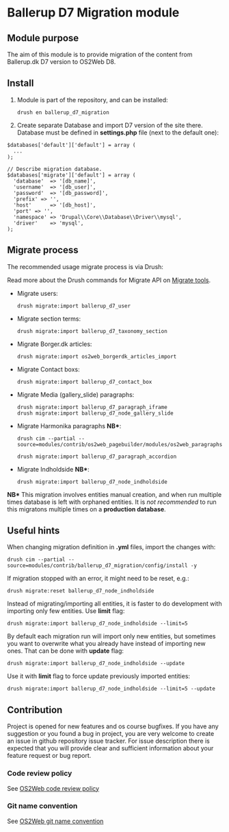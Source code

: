 # Ballerup D7 Migration module

## Module purpose

The aim of this module is to provide migration of the content from Ballerup.dk D7 version to OS2Web D8.

## Install

1. Module is part of the repository, and can be installed:
    ```
    drush en ballerup_d7_migration
    ```

2. Create separate Database and import D7 version of the site there. Database must be defined in **settings.php** file (next to the default one):
```
$databases['default']['default'] = array (
  ...
);

// Describe migration database.
$databases['migrate']['default'] = array (
  'database'  => '[db_name]',
  'username'  => '[db_user]',
  'password'  => '[db_password]',
  'prefix' => '',
  'host'      => '[db_host]',
  'port' => '',
  'namespace' => 'Drupal\\Core\\Database\\Driver\\mysql',
  'driver'    => 'mysql',
);
```

## Migrate process

The recommended usage migrate process is via Drush:

Read more about the Drush commands for Migrate API on [Migrate tools](https://www.drupal.org/project/migrate_tool).

 * Migrate users:
    ```
    drush migrate:import ballerup_d7_user
    ```

 * Migrate section terms:
    ```
    drush migrate:import ballerup_d7_taxonomy_section
    ```

 * Migrate Borger.dk articles:
    ```
    drush migrate:import os2web_borgerdk_articles_import
    ```

 * Migrate Contact boxs:
    ```
    drush migrate:import ballerup_d7_contact_box
    ```

 * Migrate Media (gallery_slide) paragraphs:
    ```
    drush migrate:import ballerup_d7_paragraph_iframe
    drush migrate:import ballerup_d7_node_gallery_slide
    ```

 * Migrate Harmonika paragraphs __NB*__:
    ```
    drush cim --partial --source=modules/contrib/os2web_pagebuilder/modules/os2web_paragraphs/modules/os2web_accordion_paragraph/config/optional

    drush migrate:import ballerup_d7_paragraph_accordion
    ```

 * Migrate Indholdside __NB*__:
    ```
    drush migrate:import ballerup_d7_node_indholdside
    ```


__NB*__ This migration involves entities manual creation, and when run multiple times database is left with orphaned entities. It is _not recommended_ to run this migratons multiple times on a __production database__.

## Useful hints

When changing migration definition in **.yml** files, import the changes with:
```
drush cim --partial --source=modules/contrib/ballerup_d7_migration/config/install -y
```

If migration stopped with an error, it might need to be reset, e.g.:
```
drush migrate:reset ballerup_d7_node_indholdside
```

Instead of migrating/importing all entities, it is faster to do development with importing only few entities. Use **limit** flag:
```
drush migrate:import ballerup_d7_node_indholdside --limit=5
```

By default each migration run will import only new entities, but sometimes you want to overwrite what you already have instead of importing new ones. That can be done with **update** flag:
```
drush migrate:import ballerup_d7_node_indholdside --update
```

Use it with **limit** flag to force update previously imported entities:
```
drush migrate:import ballerup_d7_node_indholdside --limit=5 --update
```

## Contribution

Project is opened for new features and os course bugfixes.
If you have any suggestion or you found a bug in project, you are very welcome
to create an issue in github repository issue tracker.
For issue description there is expected that you will provide clear and
sufficient information about your feature request or bug report.

### Code review policy
See [OS2Web code review policy](https://github.com/OS2Web/docs#code-review)

### Git name convention
See [OS2Web git name convention](https://github.com/OS2Web/docs#git-guideline)
